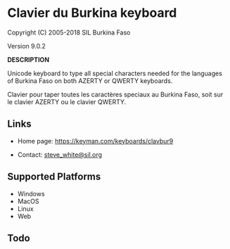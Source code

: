 Clavier du Burkina keyboard
=====================

Copyright (C) 2005-2018 SIL Burkina Faso

Version 9.0.2

__DESCRIPTION__

Unicode keyboard to type all special characters needed for the languages of Burkina Faso on both AZERTY or QWERTY keyboards.

Clavier pour taper toutes les caractères speciaux au Burkina Faso, soit sur le clavier AZERTY ou le clavier QWERTY. 

Links
-----

 * Home page: https://keyman.com/keyboards/clavbur9

 * Contact:  <steve_white@sil.org>

Supported Platforms
-------------------
 * Windows
 * MacOS
 * Linux
 * Web

Todo
----
